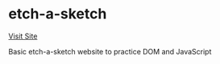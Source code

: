 # etch-a-sketch

[Visit Site]([etch-a-sketch-gpnxymru5-pranav-raghavans-projects.vercel.app](https://etch-a-sketch-gpnxymru5-pranav-raghavans-projects.vercel.app))

Basic etch-a-sketch website to practice DOM and JavaScript
